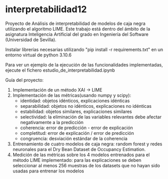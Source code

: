 # interpretabilidad12

Proyecto de Análisis de interpretabilidad de modelos de caja negra utilizando el algoritmo LIME. Este trabajo está dentro del ámbito de la asignatura Inteligencia Artificial del grado en Ingeniería del Software (Universidad de Sevilla).

Instalar librerías necesarias utilizando "pip install -r requirements.txt" en un entorno virtual de python 3.10.6

Para ver un ejemplo de la ejecución de las funcionalidades implementadas, ejecute el fichero estudio_de_interpretabilidad.ipynb

Guía del proyecto:
  1. Implementación de un método XAI -> LIME
  2. Implementación de las métricas(usando numpy y scipy):
      - identidad: objetos idénticos, explicaciones idénticas
      - separabilidad: objetos no idénticos, explicaciones no idénticas
      - estabilidad: objetos similares, explicaciones similares
      - selectividad: la eliminación de las variables relevantes debe afectar negativamente a la predicción
      - coherencia: error de predicción - error de explicación
      - completitud: error de explicación / error de predicción
      - congruencia: desviación estándar de la coherencia
  3. Entrenamiento de cuatro modelos de caja negra: random forest y redes neuronales para el Dry Bean Dataset de Occupancy Estimation.
  4. Medición de las métricas sobre los 4 modelos entrenados para el método LIME implementado: para las explicaciones se deben seleccionar al menos 256 muestras de los datasets que no hayan sido usadas para entrenar los modelos
